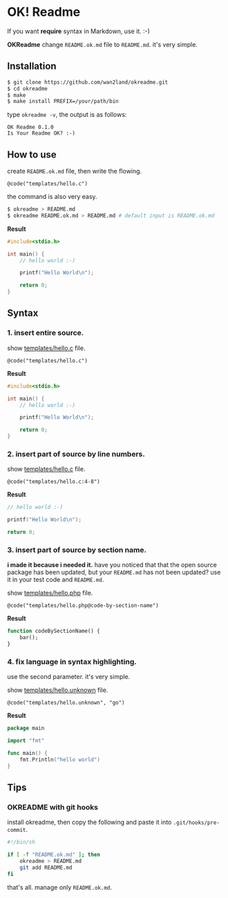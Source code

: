   OK! Readme
==========

If you want **require** syntax in Markdown, use it. :-)

**OKReadme** change `README.ok.md` file to `README.md`. it's very simple.

## Installation

```sh
$ git clone https://github.com/wan2land/okreadme.git
$ cd okreadme
$ make
$ make install PREFIX=/your/path/bin
```

type `okreadme -v`, the output is as follows:

```
OK Readme 0.1.0
Is Your Readme OK? :-)
```

## How to use

create `README.ok.md` file, then write the flowing. 

```
@code("templates/hello.c")
```

the command is also very easy.

```sh
$ okreadme > README.md
$ okreadme README.ok.md > README.md # default input is README.ok.md
```

**Result**

```c
#include<stdio.h>

int main() {
	// hello world :-)

	printf("Hello World\n");

	return 0;
}
```

## Syntax

### 1. insert entire source.

show [templates/hello.c](templates/hello.c) file.

```
@code("templates/hello.c")
```

**Result**

```c
#include<stdio.h>

int main() {
	// hello world :-)

	printf("Hello World\n");

	return 0;
}
```


### 2. insert part of source by line numbers.

show [templates/hello.c](templates/hello.c) file.

```
@code("templates/hello.c:4-8")
```

**Result**

```c
// hello world :-)

printf("Hello World\n");

return 0;
```

### 3. insert part of source by section name.

**i made it because i needed it.** have you noticed that that the open source package has been updated,
but your `README.md` has not been updated? use it in your test code and `README.md`.

show [templates/hello.php](templates/hello.php) file.

```
@code("templates/hello.php@code-by-section-name")
```

**Result**

```php
function codeBySectionName() {
    bar();
}
```


### 4. fix language in syntax highlighting.

use the second parameter. it's very simple.

show [templates/hello.unknown](templates/hello.unknown) file.

```
@code("templates/hello.unknown", "go")
```

**Result**

```go
package main

import "fmt"

func main() {
    fmt.Println("hello world")
}
```

## Tips

### OKREADME with git hooks

install okreadme, then copy the following and paste it into `.git/hooks/pre-commit`.

```sh
#!/bin/sh

if [ -f "README.ok.md" ]; then
	okreadme > README.md
	git add README.md
fi
```

that's all. manage only `README.ok.md`.
